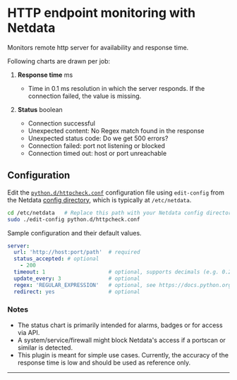 <!--
title: "HTTP endpoint monitoring with Netdata"
custom_edit_url: https://github.com/netdata/netdata/edit/master/collectors/python.d.plugin/httpcheck/README.md
sidebar_label: "HTTP endpoints"
-->

# HTTP endpoint monitoring with Netdata

Monitors remote http server for availability and response time.

Following charts are drawn per job:

1. **Response time** ms

    - Time in 0.1 ms resolution in which the server responds.
      If the connection failed, the value is missing.

2. **Status** boolean

    - Connection successful
    - Unexpected content: No Regex match found in the response
    - Unexpected status code: Do we get 500 errors?
    - Connection failed: port not listening or blocked
    - Connection timed out: host or port unreachable

## Configuration

Edit
the [`python.d/httpcheck.conf`](https://github.com/netdata/community/blob/master/collectors/python.d.plugin/httpcheck/httpcheck.conf)
configuration file using `edit-config` from the Netdata [config
directory](https://learn.netdata.cloud/docs/configure/nodes), which is typically at `/etc/netdata`.

```bash
cd /etc/netdata   # Replace this path with your Netdata config directory, if different
sudo ./edit-config python.d/httpcheck.conf
```

Sample configuration and their default values.

```yaml
server:
  url: 'http://host:port/path'  # required
  status_accepted: # optional
    - 200
  timeout: 1                    # optional, supports decimals (e.g. 0.2)
  update_every: 3               # optional
  regex: 'REGULAR_EXPRESSION'   # optional, see https://docs.python.org/3/howto/regex.html
  redirect: yes                 # optional
```

### Notes

- The status chart is primarily intended for alarms, badges or for access via API.
- A system/service/firewall might block Netdata's access if a portscan or
  similar is detected.
- This plugin is meant for simple use cases. Currently, the accuracy of the
  response time is low and should be used as reference only.

---


